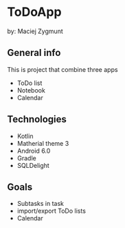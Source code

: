 # ToDoApp
by: Maciej Zygmunt
## General info
This is project that combine three apps
* ToDo list
* Notebook
* Calendar
## Technologies
* Kotlin
* Matherial theme 3
* Android 6.0
* Gradle
* SQLDelight
## Goals
* Subtasks in task
* import/export ToDo lists
* Calendar
